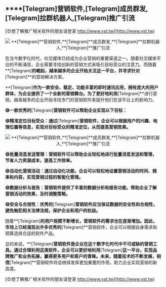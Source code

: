 ## ****[Telegram]**营销软件,**[Telegram]**成员群发,**[Telegram]**拉群机器人,**[Telegram]**推广引流**

[😍想了解推广相关软件的朋友请登录 http://www.vst.tw](http://www.vst.tw)

 <center><img src="https://vst.tw/MP4/tuiguang/png/7.png" alt="**[Telegram]**营销软件,**[Telegram]**成员群发,**[Telegram]**拉群机器人,**[Telegram]**推广引流"></center>

在当今数字化时代，社交媒体已经成为企业营销的重要渠道之一。随着社交媒体平台的不断涌现，企业需要寻找创新的营销方式来吸引目标受众的注意力。而随着**[Telegram]**的崛起，越来越多的企业开始关注这一平台，并寻求针对**[Telegram]**的营销解决方案。

**[Telegram]**作为一款安全、稳定、功能丰富的即时通讯应用，拥有庞大的用户群体，为企业提供了一个全新的营销舞台。为了更好地利用**[Telegram]**进行营销，越来越多的企业开始寻找专门的营销软件来提升他们在该平台上的影响力。

**😄一款优秀的**[Telegram]**营销软件可以帮助企业实现以下目标：**

**😄精准定位目标受众：通过**[Telegram]**营销软件，企业可以根据用户的兴趣、地理位置等信息，实现对目标受众的精准定位，从而提高营销效果。**

 <center><img src="https://vst.tw/MP4/tuiguang/png/1.png" alt="**[Telegram]**营销软件,**[Telegram]**成员群发,**[Telegram]**拉群机器人,**[Telegram]**推广引流"></center>

**😄批量消息发送管理：营销软件可以帮助企业轻松地进行批量消息发送和管理，节省人力资源成本，提高工作效率。**

**😄自动化营销活动：通过自动化功能，企业可以轻松地设置营销活动的时间、频率和内容，实现营销过程的智能化管理。**

**😄数据分析与报告：营销软件提供了丰富的数据分析和报告功能，帮助企业了解营销活动的效果，及时调整策略。**

**😄安全与合规性：优秀的**[Telegram]**营销软件应当保证数据的安全性和合规性，避免触犯相关法律法规，保护企业和用户的权益。**

随着**[Telegram]**的用户规模不断增长，营销软件的需求也在逐渐增加。因此，市场上已经涌现出许多优秀的**[Telegram]**营销软件，企业可以根据自身需求和预算选择合适的软件产品。

总的来说，**[Telegram]**营销软件是企业在这个数字化时代中不可或缺的营销工具。通过合理利用这类软件，企业可以更好地利用**[Telegram]**这一平台，实现品牌推广和业务拓展，赢得更多用户和客户的青睐。未来，随着技术的不断发展，相信**[Telegram]**营销软件将会继续发挥更加重要的作用，助力企业实现营销的新高度。

[😍想了解推广相关软件的朋友请登录 http://www.vst.tw](http://www.vst.tw)



